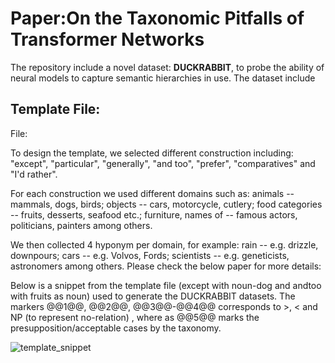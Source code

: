 # Paper:On the Taxonomic Pitfalls of Transformer Networks 

The repository include a novel dataset: **DUCKRABBIT**, to probe the ability of neural models to capture semantic hierarchies in use.
The dataset include 

## Template File:
File: 

To design the template, we selected different construction including: "except", "particular", "generally", "and too", "prefer", "comparatives" and "I'd rather". 

For each construction we used different domains such as: animals -- mammals, dogs, birds; objects -- cars, motorcycle, cutlery; food categories -- fruits, desserts, seafood etc.; furniture, names of -- famous actors, politicians, painters among others.

We then collected 4 hyponym per domain, for example: rain -- e.g. drizzle, downpours; cars -- e.g. Volvos, Fords; scientists -- e.g. geneticists, astronomers among others. Please check the below paper for more details:

Below is a snippet from the template file (except with noun-dog and andtoo with fruits as noun) used to generate the DUCKRABBIT datasets. 
The markers @@1@@, @@2@@, @@3@@-@@4@@ corresponds to >, < and NP (to represent no-relation)
, where as @@5@@ marks the presupposition/acceptable cases by the taxonomy. 

![template_snippet][template]



[template]: img/template.png "DUCKRABBIT Pattern Template"


